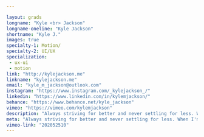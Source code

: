 ```yaml
---

layout: grads
longname: "Kyle <br> Jackson"
longname-oneline: "Kyle Jackson"
shortname: "Kyle J."
images: true
specialty-1: Motion/
specialty-2: UI/UX
specialization:
 - ux-ui
 - motion
link: "http://kylejackson.me"
linkname: "kylejackson.me"
email: "kyle_m_jackson@outlook.com"
instagram: "https://www.instagram.com/_kylejackson_/"
linkedin: "https://www.linkedin.com/in/kylemjackson/"
behance: "https://www.behance.net/kyle_jackson"
vimeo: "https://vimeo.com/kylemjackson"
description: "Always striving for better and never settling for less. When I'm not designing, I often find myself playing, following, or watching sports."
meta: "Always striving for better and never settling for less. When I'm not designing, I often find myself playing, following, or watching sports."
vimeo-link: "202052510"
---
```

